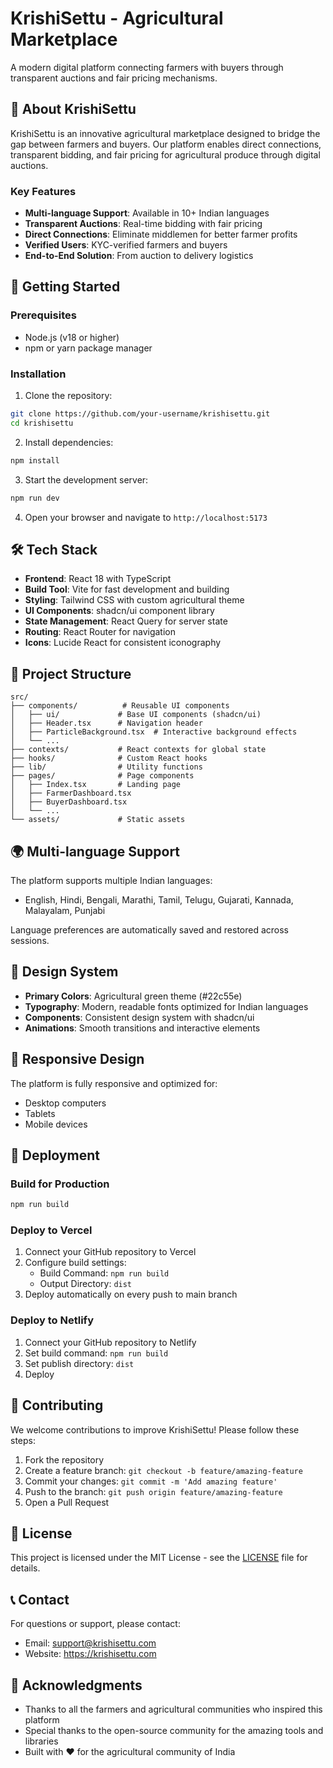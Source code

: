 # KrishiSettu - Agricultural Marketplace

A modern digital platform connecting farmers with buyers through transparent auctions and fair pricing mechanisms.

## 🌾 About KrishiSettu

KrishiSettu is an innovative agricultural marketplace designed to bridge the gap between farmers and buyers. Our platform enables direct connections, transparent bidding, and fair pricing for agricultural produce through digital auctions.

### Key Features

- **Multi-language Support**: Available in 10+ Indian languages
- **Transparent Auctions**: Real-time bidding with fair pricing
- **Direct Connections**: Eliminate middlemen for better farmer profits
- **Verified Users**: KYC-verified farmers and buyers
- **End-to-End Solution**: From auction to delivery logistics

## 🚀 Getting Started

### Prerequisites

- Node.js (v18 or higher)
- npm or yarn package manager

### Installation

1. Clone the repository:
```bash
git clone https://github.com/your-username/krishisettu.git
cd krishisettu
```

2. Install dependencies:
```bash
npm install
```

3. Start the development server:
```bash
npm run dev
```

4. Open your browser and navigate to `http://localhost:5173`

## 🛠️ Tech Stack

- **Frontend**: React 18 with TypeScript
- **Build Tool**: Vite for fast development and building
- **Styling**: Tailwind CSS with custom agricultural theme
- **UI Components**: shadcn/ui component library
- **State Management**: React Query for server state
- **Routing**: React Router for navigation
- **Icons**: Lucide React for consistent iconography

## 📁 Project Structure

```
src/
├── components/          # Reusable UI components
│   ├── ui/             # Base UI components (shadcn/ui)
│   ├── Header.tsx      # Navigation header
│   ├── ParticleBackground.tsx  # Interactive background effects
│   └── ...
├── contexts/           # React contexts for global state
├── hooks/              # Custom React hooks
├── lib/                # Utility functions
├── pages/              # Page components
│   ├── Index.tsx       # Landing page
│   ├── FarmerDashboard.tsx
│   ├── BuyerDashboard.tsx
│   └── ...
└── assets/             # Static assets
```

## 🌍 Multi-language Support

The platform supports multiple Indian languages:
- English, Hindi, Bengali, Marathi, Tamil, Telugu, Gujarati, Kannada, Malayalam, Punjabi

Language preferences are automatically saved and restored across sessions.

## 🎨 Design System

- **Primary Colors**: Agricultural green theme (#22c55e)
- **Typography**: Modern, readable fonts optimized for Indian languages
- **Components**: Consistent design system with shadcn/ui
- **Animations**: Smooth transitions and interactive elements

## 📱 Responsive Design

The platform is fully responsive and optimized for:
- Desktop computers
- Tablets
- Mobile devices

## 🚀 Deployment

### Build for Production

```bash
npm run build
```

### Deploy to Vercel

1. Connect your GitHub repository to Vercel
2. Configure build settings:
   - Build Command: `npm run build`
   - Output Directory: `dist`
3. Deploy automatically on every push to main branch

### Deploy to Netlify

1. Connect your GitHub repository to Netlify
2. Set build command: `npm run build`
3. Set publish directory: `dist`
4. Deploy

## 🤝 Contributing

We welcome contributions to improve KrishiSettu! Please follow these steps:

1. Fork the repository
2. Create a feature branch: `git checkout -b feature/amazing-feature`
3. Commit your changes: `git commit -m 'Add amazing feature'`
4. Push to the branch: `git push origin feature/amazing-feature`
5. Open a Pull Request

## 📄 License

This project is licensed under the MIT License - see the [LICENSE](LICENSE) file for details.

## 📞 Contact

For questions or support, please contact:
- Email: support@krishisettu.com
- Website: https://krishisettu.com

## 🙏 Acknowledgments

- Thanks to all the farmers and agricultural communities who inspired this platform
- Special thanks to the open-source community for the amazing tools and libraries
- Built with ❤️ for the agricultural community of India
